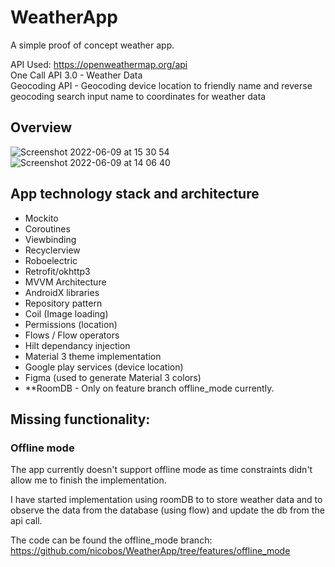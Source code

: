 # WeatherApp

A simple proof of concept weather app.

API Used: https://openweathermap.org/api  
One Call API 3.0 - Weather Data  
Geocoding API - Geocoding device location to friendly name and reverse geocoding search input name to coordinates for weather data    

## Overview

![Screenshot 2022-06-09 at 15 30 54](https://user-images.githubusercontent.com/5444730/172859167-98416504-8296-4c20-934f-85cde0b89e94.png)
![Screenshot 2022-06-09 at 14 06 40](https://user-images.githubusercontent.com/5444730/172843043-39109d0b-d914-4bdf-bc60-f9fb4895b6ef.png)


## App technology stack and architecture 
   - Mockito
   - Coroutines
   - Viewbinding
   - Recyclerview
   - Roboelectric
   - Retrofit/okhttp3 
   - MVVM Architecture
   - AndroidX libraries
   - Repository pattern 
   - Coil (Image loading)
   - Permissions (location)
   - Flows / Flow operators
   - Hilt dependancy injection 
   - Material 3 theme implementation
   - Google play services (device location)
   - Figma (used to generate Material 3 colors)
   - **RoomDB - Only on feature branch offline_mode currently.  

## Missing functionality:

### Offline mode
The app currently doesn't support offline mode as time constraints didn't allow me to finish the implementation.  

I have started implementation using roomDB to to store weather data and to observe the data from the database (using flow) and update the db from the api call.  

The code can be found the offline_mode branch: https://github.com/nicobos/WeatherApp/tree/features/offline_mode



